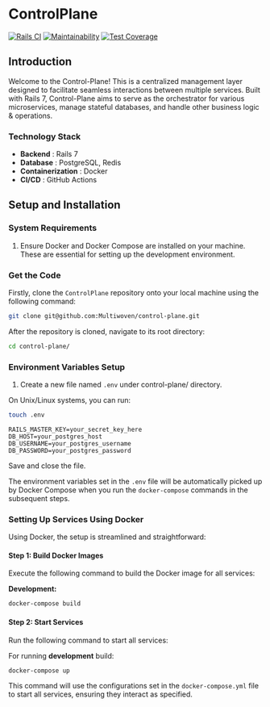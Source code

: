 # ControlPlane

[![Rails CI](https://github.com/Multiwoven/control-plane/actions/workflows/ci.yml/badge.svg)](https://github.com/Multiwoven/control-plane/actions/workflows/ci.yml)
[![Maintainability](https://api.codeclimate.com/v1/badges/5d2521efe20af922cdda/maintainability)](https://codeclimate.com/repos/6533b99263f9fc1066cba954/maintainability)
[![Test Coverage](https://api.codeclimate.com/v1/badges/5d2521efe20af922cdda/test_coverage)](https://codeclimate.com/repos/6533b99263f9fc1066cba954/test_coverage)

## Introduction

Welcome to the Control-Plane! This is a centralized management layer designed to facilitate seamless interactions between multiple services. Built with Rails 7, Control-Plane aims to serve as the orchestrator for various microservices, manage stateful databases, and handle other business logic & operations.

### Technology Stack 
- **Backend** : Rails 7 
- **Database** : PostgreSQL, Redis 
- **Containerization** : Docker 
- **CI/CD** : GitHub Actions

## Setup and Installation

### System Requirements
1. Ensure Docker and Docker Compose are installed on your machine. These are essential for setting up the development environment.

### Get the Code

Firstly, clone the `ControlPlane` repository onto your local machine using the following command:

```bash
git clone git@github.com:Multiwoven/control-plane.git
```

After the repository is cloned, navigate to its root directory:

```bash
cd control-plane/
```

### Environment Variables Setup 
 
1. Create a new file named `.env` under control-plane/ directory.

On Unix/Linux systems, you can run:

```bash
touch .env
```

```env
RAILS_MASTER_KEY=your_secret_key_here
DB_HOST=your_postgres_host
DB_USERNAME=your_postgres_username
DB_PASSWORD=your_postgres_password
```

Save and close the file.

The environment variables set in the `.env` file will be automatically picked up by Docker Compose when you run the `docker-compose` commands in the subsequent steps.

### Setting Up Services Using Docker

Using Docker, the setup is streamlined and straightforward:

#### Step 1: Build Docker Images

Execute the following command to build the Docker image for all services:

**Development:**
```bash
docker-compose build
```

#### Step 2: Start Services

Run the following command to start all services:

For running **development** build:
```bash
docker-compose up
```

This command will use the configurations set in the `docker-compose.yml` file to start all services, ensuring they interact as specified.